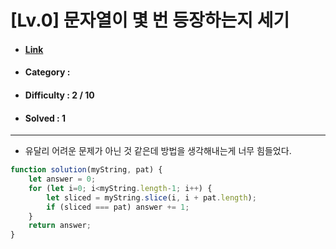 # [Lv.0] 문자열이 몇 번 등장하는지 세기
* #### [Link](https://school.programmers.co.kr/learn/courses/30/lessons/181871)
* #### Category : 
* #### Difficulty : 2 / 10  
* #### Solved : 1

<hr />

* 유달리 어려운 문제가 아닌 것 같은데 방법을 생각해내는게 너무 힘들었다. 
```js
function solution(myString, pat) {
    let answer = 0;
    for (let i=0; i<myString.length-1; i++) {
        let sliced = myString.slice(i, i + pat.length);
        if (sliced === pat) answer += 1;
    }
    return answer;
}
```